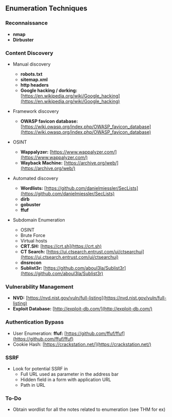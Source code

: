 ## Enumeration Techniques

### Reconnaissance 

- **nmap**
- **Dirbuster**

### Content Discovery 

- Manual discovery 
    - **robots.txt**
    - **sitemap.xml**
    - **http headers**
    - **Google hacking / dorking:** [https://en.wikipedia.org/wiki/Google_hacking](https://en.wikipedia.org/wiki/Google_hacking)
- Framework discovery 
    - **OWASP favicon database:** [https://wiki.owasp.org/index.php/OWASP_favicon_database](https://wiki.owasp.org/index.php/OWASP_favicon_database)

- OSINT 
    - **Wappalyzer:** [https://www.wappalyzer.com/](https://www.wappalyzer.com/)
    - **Wayback Machine:** [https://archive.org/web/](https://archive.org/web/)

- Automated discovery 
    - **Wordlists:** [https://github.com/danielmiessler/SecLists](https://github.com/danielmiessler/SecLists)
    - **dirb**
    - **gobuster**
    - **ffuf**

- Subdomain Enumeration
    - OSINT
    - Brute Force
    - Virtual hosts
    - **CRT.SH:** [https://crt.sh](https://crt.sh)
    - **CT Search:** [https://ui.ctsearch.entrust.com/ui/ctsearchui](https://ui.ctsearch.entrust.com/ui/ctsearchui)
    - **dnsrecon**
    - **Sublist3r:** [https://github.com/aboul3la/Sublist3r](https://github.com/aboul3la/Sublist3r)

### Vulnerability Management 
- **NVD:** [https://nvd.nist.gov/vuln/full-listing](https://nvd.nist.gov/vuln/full-listing)
- **Exploit Database:** [http://exploit-db.com/](http://exploit-db.com/)

### Authentication Bypass
- User Enumeration: **ffuf:** [https://github.com/ffuf/ffuf](https://github.com/ffuf/ffuf)
- Cookie Hash: [https://crackstation.net/](https://crackstation.net/)

### SSRF
- Look for potential SSRF in 
    - Full URL used as parameter in the address bar
    - Hidden field in a form with application URL
    - Path in URL

### To-Do
- Obtain wordlist for all the notes related to enumeration (see THM for ex)
